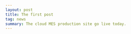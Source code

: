```yaml
---
layout: post
title: The first post
tag: news
summary: The cloud MES production site go live today.
---
```


